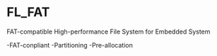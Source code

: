 FL_FAT
===========================
FAT-compatible High-performance File System for Embedded System

-FAT-conpliant
-Partitioning
-Pre-allocation

